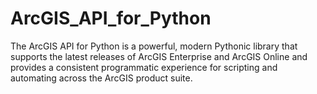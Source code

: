 # ArcGIS_API_for_Python
The ArcGIS API for Python is a powerful, modern Pythonic library that supports the latest releases of ArcGIS Enterprise and ArcGIS Online and provides a consistent programmatic experience for scripting and automating across the ArcGIS product suite. 
